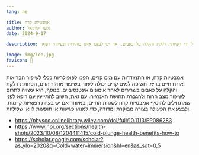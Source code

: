 ```yaml
---
lang: he 

title: אמבטיות קרח
author: גלעד קותיאל
date: 2024-9-17

description: אמבטיות קרח יכולות לשפר את הבריאות על ידי הפחתת דלקת והקלה על כאבים, אך יש לבצע אותן בזהירות ובפיקוח רפואי.

image: img/ice.jpg
favicon: 🛀
---
```


אמבטיות קרח, או התמודדות עם מים קרים, הפכו לפופולריות ככלי לשיפור הבריאות ואורח חיים בריא. חשיפה למים קרים יכולה לעזור בשיפור מחזור הדם, הפחתת דלקת והקלה על כאבים בשרירים לאחר אימונים אינטנסיביים. בנוסף, היא עשויה לתרום לשיפור מצב הרוח ולהגברת תחושת האנרגיה. עם זאת, חשוב להתייעץ עם רופא לפני שמתחילים להוסיף אמבטיות קרח לשגרת החיים, במיוחד אם יש בעיות רפואיות קיימות, ולבצע את הפעולה בצורה מבוקרת ומדודה, כדי למנוע פגיעות או תופעות לוואי שליליות.

- https://physoc.onlinelibrary.wiley.com/doi/full/10.1113/EP086283
- https://www.npr.org/sections/health-shots/2023/10/08/1204411415/cold-plunge-health-benefits-how-to
- https://scholar.google.com/scholar?as_ylo=2020&q=Cold+water+immersion&hl=en&as_sdt=0,5

